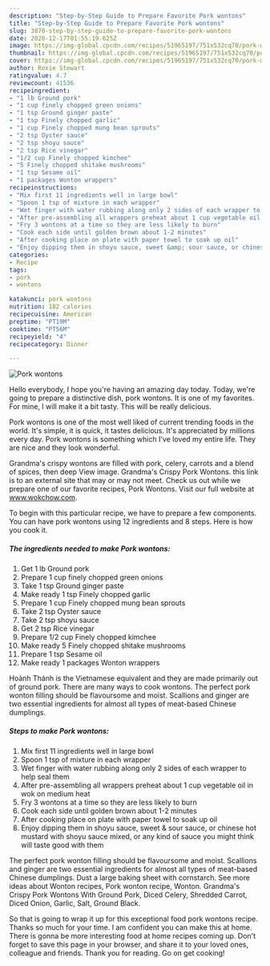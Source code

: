 ```yaml
---
description: "Step-by-Step Guide to Prepare Favorite Pork wontons"
title: "Step-by-Step Guide to Prepare Favorite Pork wontons"
slug: 3870-step-by-step-guide-to-prepare-favorite-pork-wontons
date: 2020-12-17T01:55:19.625Z
image: https://img-global.cpcdn.com/recipes/51965197/751x532cq70/pork-wontons-recipe-main-photo.jpg
thumbnail: https://img-global.cpcdn.com/recipes/51965197/751x532cq70/pork-wontons-recipe-main-photo.jpg
cover: https://img-global.cpcdn.com/recipes/51965197/751x532cq70/pork-wontons-recipe-main-photo.jpg
author: Roxie Stewart
ratingvalue: 4.7
reviewcount: 41536
recipeingredient:
- "1 lb Ground pork"
- "1 cup finely chopped green onions"
- "1 tsp Ground ginger paste"
- "1 tsp Finely chopped garlic"
- "1 cup Finely chopped mung bean sprouts"
- "2 tsp Oyster sauce"
- "2 tsp shoyu sauce"
- "2 tsp Rice vinegar"
- "1/2 cup Finely chopped kimchee"
- "5 Finely chopped shitake mushrooms"
- "1 tsp Sesame oil"
- "1 packages Wonton wrappers"
recipeinstructions:
- "Mix first 11 ingredients well in large bowl"
- "Spoon 1 tsp of mixture in each wrapper"
- "Wet finger with water rubbing along only 2 sides of each wrapper to help seal them"
- "After pre-assembling all wrappers preheat about 1 cup vegetable oil in wok on medium heat"
- "Fry 3 wontons at a time so they are less likely to burn"
- "Cook each side until golden brown about 1-2 minutes"
- "After cooking place on plate with paper towel to soak up oil"
- "Enjoy dipping them in shoyu sauce, sweet &amp; sour sauce, or chinese hot mustard with shoyu sauce mixed, or any kind of sauce you might think will taste good with them"
categories:
- Recipe
tags:
- pork
- wontons

katakunci: pork wontons 
nutrition: 182 calories
recipecuisine: American
preptime: "PT19M"
cooktime: "PT56M"
recipeyield: "4"
recipecategory: Dinner

---
```



![Pork wontons](https://img-global.cpcdn.com/recipes/51965197/751x532cq70/pork-wontons-recipe-main-photo.jpg)

Hello everybody, I hope you're having an amazing day today. Today, we're going to prepare a distinctive dish, pork wontons. It is one of my favorites. For mine, I will make it a bit tasty. This will be really delicious.

Pork wontons is one of the most well liked of current trending foods in the world. It's simple, it is quick, it tastes delicious. It's appreciated by millions every day. Pork wontons is something which I've loved my entire life. They are nice and they look wonderful.

Grandma&#39;s crispy wontons are filled with pork, celery, carrots and a blend of spices, then deep View image. Grandma&#39;s Crispy Pork Wontons. this link is to an external site that may or may not meet. Check us out while we prepare one of our favorite recipes, Pork Wontons. Visit our full website at www.wokchow.com.


To begin with this particular recipe, we have to prepare a few components. You can have pork wontons using 12 ingredients and 8 steps. Here is how you cook it.

<!--inarticleads1-->

##### The ingredients needed to make Pork wontons:

1. Get 1 lb Ground pork
1. Prepare 1 cup finely chopped green onions
1. Take 1 tsp Ground ginger paste
1. Make ready 1 tsp Finely chopped garlic
1. Prepare 1 cup Finely chopped mung bean sprouts
1. Take 2 tsp Oyster sauce
1. Take 2 tsp shoyu sauce
1. Get 2 tsp Rice vinegar
1. Prepare 1/2 cup Finely chopped kimchee
1. Make ready 5 Finely chopped shitake mushrooms
1. Prepare 1 tsp Sesame oil
1. Make ready 1 packages Wonton wrappers


Hoành Thánh is the Vietnamese equivalent and they are made primarily out of ground pork. There are many ways to cook wontons. The perfect pork wonton filling should be flavoursome and moist. Scallions and ginger are two essential ingredients for almost all types of meat-based Chinese dumplings. 

<!--inarticleads2-->

##### Steps to make Pork wontons:

1. Mix first 11 ingredients well in large bowl
1. Spoon 1 tsp of mixture in each wrapper
1. Wet finger with water rubbing along only 2 sides of each wrapper to help seal them
1. After pre-assembling all wrappers preheat about 1 cup vegetable oil in wok on medium heat
1. Fry 3 wontons at a time so they are less likely to burn
1. Cook each side until golden brown about 1-2 minutes
1. After cooking place on plate with paper towel to soak up oil
1. Enjoy dipping them in shoyu sauce, sweet &amp; sour sauce, or chinese hot mustard with shoyu sauce mixed, or any kind of sauce you might think will taste good with them


The perfect pork wonton filling should be flavoursome and moist. Scallions and ginger are two essential ingredients for almost all types of meat-based Chinese dumplings. Dust a large baking sheet with cornstarch. See more ideas about Wonton recipes, Pork wonton recipe, Wonton. Grandma&#39;s Crispy Pork Wontons With Ground Pork, Diced Celery, Shredded Carrot, Diced Onion, Garlic, Salt, Ground Black. 

So that is going to wrap it up for this exceptional food pork wontons recipe. Thanks so much for your time. I am confident you can make this at home. There is gonna be more interesting food at home recipes coming up. Don't forget to save this page in your browser, and share it to your loved ones, colleague and friends. Thank you for reading. Go on get cooking!
